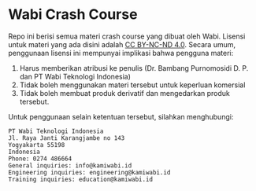 # Wabi Crash Course 

Repo ini berisi semua materi crash course yang dibuat oleh Wabi. Lisensi untuk materi yang ada disini adalah [CC BY-NC-ND 4.0](https://creativecommons.org/licenses/by-nc-nd/4.0/). Secara umum, penggunaan lisensi ini mempunyai implikasi bahwa pengguna materi:

1.  Harus memberikan atribusi ke penulis (Dr. Bambang Purnomosidi D. P. dan PT Wabi Teknologi Indonesia)
2.  Tidak boleh menggunakan materi tersebut untuk keperluan komersial
3.  Tidak boleh membuat produk derivatif dan mengedarkan produk tersebut.

Untuk penggunaan selain ketentuan tersebut, silahkan menghubungi:

```
PT Wabi Teknologi Indonesia
Jl. Raya Janti Karangjambe no 143
Yogyakarta 55198
Indonesia
Phone: 0274 486664
General inquiries: info@kamiwabi.id
Engineering inquiries: engineering@kamiwabi.id
Training inquiries: education@kamiwabi.id
```
